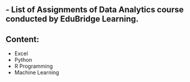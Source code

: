 ## - List of Assignments of Data Analytics course conducted by EduBridge Learning.
## Content:
- Excel
- Python 
- R Programming
- Machine Learning


